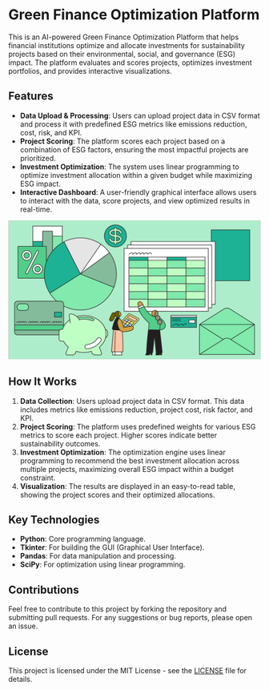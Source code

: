 # Green Finance Optimization Platform

This is an AI-powered Green Finance Optimization Platform that helps financial institutions optimize and allocate investments for sustainability projects based on their environmental, social, and governance (ESG) impact. The platform evaluates and scores projects, optimizes investment portfolios, and provides interactive visualizations.

## Features

- **Data Upload & Processing**: Users can upload project data in CSV format and process it with predefined ESG metrics like emissions reduction, cost, risk, and KPI.
- **Project Scoring**: The platform scores each project based on a combination of ESG factors, ensuring the most impactful projects are prioritized.
- **Investment Optimization**: The system uses linear programming to optimize investment allocation within a given budget while maximizing ESG impact.
- **Interactive Dashboard**: A user-friendly graphical interface allows users to interact with the data, score projects, and view optimized results in real-time.

![Demo](https://github.com/Pbhacks/green_finance_platform/blob/main/download.gif)

## How It Works

1. **Data Collection**: Users upload project data in CSV format. This data includes metrics like emissions reduction, project cost, risk factor, and KPI.
2. **Project Scoring**: The platform uses predefined weights for various ESG metrics to score each project. Higher scores indicate better sustainability outcomes.
3. **Investment Optimization**: The optimization engine uses linear programming to recommend the best investment allocation across multiple projects, maximizing overall ESG impact within a budget constraint.
4. **Visualization**: The results are displayed in an easy-to-read table, showing the project scores and their optimized allocations.

## Key Technologies

- **Python**: Core programming language.
- **Tkinter**: For building the GUI (Graphical User Interface).
- **Pandas**: For data manipulation and processing.
- **SciPy**: For optimization using linear programming.

## Contributions

Feel free to contribute to this project by forking the repository and submitting pull requests. For any suggestions or bug reports, please open an issue.

## License

This project is licensed under the MIT License - see the [LICENSE](LICENSE) file for details.
